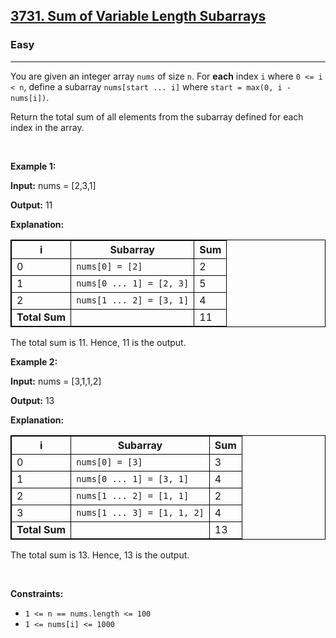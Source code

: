 <h2><a href="https://leetcode.com/problems/sum-of-variable-length-subarrays/description/">3731. Sum of Variable Length Subarrays</a></h2><h3>Easy</h3><hr><p>You are given an integer array <code>nums</code> of size <code>n</code>. For <strong>each</strong> index <code>i</code> where <code>0 &lt;= i &lt; n</code>, define a <span data-keyword="subarray-nonempty">subarray</span> <code>nums[start ... i]</code> where <code>start = max(0, i - nums[i])</code>.</p>

<p>Return the total sum of all elements from the subarray defined for each index in the array.</p>

<p>&nbsp;</p>
<p><strong class="example">Example 1:</strong></p>

<div class="example-block">
<p><strong>Input:</strong> <span class="example-io">nums = [2,3,1]</span></p>

<p><strong>Output:</strong> <span class="example-io">11</span></p>

<p><strong>Explanation:</strong></p>

<table style="border: 1px solid black;">
	<tbody>
		<tr>
			<th style="border: 1px solid black;">i</th>
			<th style="border: 1px solid black;">Subarray</th>
			<th style="border: 1px solid black;">Sum</th>
		</tr>
		<tr>
			<td style="border: 1px solid black;">0</td>
			<td style="border: 1px solid black;"><code>nums[0] = [2]</code></td>
			<td style="border: 1px solid black;">2</td>
		</tr>
		<tr>
			<td style="border: 1px solid black;">1</td>
			<td style="border: 1px solid black;"><code>nums[0 ... 1] = [2, 3]</code></td>
			<td style="border: 1px solid black;">5</td>
		</tr>
		<tr>
			<td style="border: 1px solid black;">2</td>
			<td style="border: 1px solid black;"><code>nums[1 ... 2] = [3, 1]</code></td>
			<td style="border: 1px solid black;">4</td>
		</tr>
		<tr>
			<td style="border: 1px solid black;"><strong>Total Sum</strong></td>
			<td style="border: 1px solid black;">&nbsp;</td>
			<td style="border: 1px solid black;">11</td>
		</tr>
	</tbody>
</table>

<p>The total sum is 11. Hence, 11 is the output.</p>
</div>

<p><strong class="example">Example 2:</strong></p>

<div class="example-block">
<p><strong>Input:</strong> <span class="example-io">nums = [3,1,1,2]</span></p>

<p><strong>Output:</strong> <span class="example-io">13</span></p>

<p><strong>Explanation:</strong></p>

<table style="border: 1px solid black;">
	<tbody>
		<tr>
			<th style="border: 1px solid black;">i</th>
			<th style="border: 1px solid black;">Subarray</th>
			<th style="border: 1px solid black;">Sum</th>
		</tr>
		<tr>
			<td style="border: 1px solid black;">0</td>
			<td style="border: 1px solid black;"><code>nums[0] = [3]</code></td>
			<td style="border: 1px solid black;">3</td>
		</tr>
		<tr>
			<td style="border: 1px solid black;">1</td>
			<td style="border: 1px solid black;"><code>nums[0 ... 1] = [3, 1]</code></td>
			<td style="border: 1px solid black;">4</td>
		</tr>
		<tr>
			<td style="border: 1px solid black;">2</td>
			<td style="border: 1px solid black;"><code>nums[1 ... 2] = [1, 1]</code></td>
			<td style="border: 1px solid black;">2</td>
		</tr>
		<tr>
			<td style="border: 1px solid black;">3</td>
			<td style="border: 1px solid black;"><code>nums[1 ... 3] = [1, 1, 2]</code></td>
			<td style="border: 1px solid black;">4</td>
		</tr>
		<tr>
			<td style="border: 1px solid black;"><strong>Total Sum</strong></td>
			<td style="border: 1px solid black;">&nbsp;</td>
			<td style="border: 1px solid black;">13</td>
		</tr>
	</tbody>
</table>

<p>The total sum is 13. Hence, 13 is the output.</p>
</div>

<p>&nbsp;</p>
<p><strong>Constraints:</strong></p>

<ul>
	<li><code>1 &lt;= n == nums.length &lt;= 100</code></li>
	<li><code>1 &lt;= nums[i] &lt;= 1000</code></li>
</ul>
